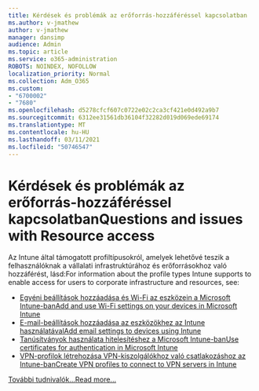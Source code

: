 ```yaml
---
title: Kérdések és problémák az erőforrás-hozzáféréssel kapcsolatban
ms.author: v-jmathew
author: v-jmathew
manager: dansimp
audience: Admin
ms.topic: article
ms.service: o365-administration
ROBOTS: NOINDEX, NOFOLLOW
localization_priority: Normal
ms.collection: Adm_O365
ms.custom:
- "6700002"
- "7680"
ms.openlocfilehash: d5278cfcf607c0722e02c2ca3cf421e0d492a9b7
ms.sourcegitcommit: 6312ee31561db36104f32282d019d069ede69174
ms.translationtype: MT
ms.contentlocale: hu-HU
ms.lasthandoff: 03/11/2021
ms.locfileid: "50746547"
---
```

# <a name="questions-and-issues-with-resource-access"></a><span data-ttu-id="1b147-102">Kérdések és problémák az erőforrás-hozzáféréssel kapcsolatban</span><span class="sxs-lookup"><span data-stu-id="1b147-102">Questions and issues with Resource access</span></span>

<span data-ttu-id="1b147-103">Az Intune által támogatott profiltípusokról, amelyek lehetővé teszik a felhasználóknak a vállalati infrastruktúrához és erőforrásokhoz való hozzáférést, lásd:</span><span class="sxs-lookup"><span data-stu-id="1b147-103">For information about the profile types Intune supports to enable access for users to corporate infrastructure and resources, see:</span></span>

- [<span data-ttu-id="1b147-104">Egyéni beállítások hozzáadása és Wi-Fi az eszközein a Microsoft Intune-ban</span><span class="sxs-lookup"><span data-stu-id="1b147-104">Add and use Wi-Fi settings on your devices in Microsoft Intune</span></span>](https://docs.microsoft.com/mem/intune/configuration/wi-fi-settings-configure)
- [<span data-ttu-id="1b147-105">E-mail-beállítások hozzáadása az eszközökhez az Intune használatával</span><span class="sxs-lookup"><span data-stu-id="1b147-105">Add email settings to devices using Intune</span></span>](https://docs.microsoft.com/mem/intune/configuration/email-settings-configure)
- [<span data-ttu-id="1b147-106">Tanúsítványok használata hitelesítéshez a Microsoft Intune-ban</span><span class="sxs-lookup"><span data-stu-id="1b147-106">Use certificates for authentication in Microsoft Intune</span></span>](https://docs.microsoft.com/mem/intune/protect/certificates-configure)
- [<span data-ttu-id="1b147-107">VPN-profilok létrehozása VPN-kiszolgálókhoz való csatlakozáshoz az Intune-ban</span><span class="sxs-lookup"><span data-stu-id="1b147-107">Create VPN profiles to connect to VPN servers in Intune</span></span>](https://docs.microsoft.com/mem/intune/configuration/vpn-settings-configure)

[<span data-ttu-id="1b147-108">További tudnivalók...</span><span class="sxs-lookup"><span data-stu-id="1b147-108">Read more...</span></span>](https://docs.microsoft.com/mem/intune/configuration/device-profile-troubleshoot)
